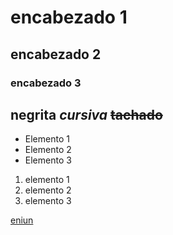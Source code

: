 # encabezado 1
## encabezado 2
### encabezado 3

**negrita**
*cursiva*
~~tachado~~
---

- Elemento 1
- Elemento 2
- Elemento 3

1. elemento 1
2. elemento 2
3. elemento 3  

  <!-- comentario -->

[eniun](https://www.eniun.com/)
